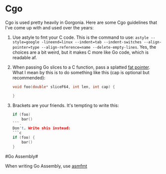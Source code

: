# Cgo #

Cgo is used pretty heavily in Gorgonia. Here are some Cgo guidelines that I've come up with and used over the years:

1. Use astyle to fmt your C code. This is the command to use: `astyle --style=google -lineend=linux --indent=tab --indent-switches --align-pointer=type --align-reference=name --delete-empty-lines`. Yes, the choices are  a bit weird, but it makes C more like Go code, which is readable af.
2. When passing Go slices to a C function, pass a splatted [fat pointer](http://www.drdobbs.com/architecture-and-design/cs-biggest-mistake/228701625). What I mean by this is to do something like this (cap is optional but recommended):
	
	```c
	void foo(double* sliceF64, int len, int cap) {

	}
	```
3. Brackets are your friends. It's tempting to write this:
	```c
	if (foo)
		bar()
	```.
	Don't. Write shis instead:
	```c
	if (foo) {
		bar()
	}
	```

#Go Assembly#

When writing Go Assembly, use [asmfmt](https://github.com/klauspost/asmfmt)
